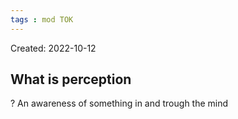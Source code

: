 ```yaml
---
tags : mod TOK
---
```

Created: 2022-10-12 

## What is perception
?
An awareness of something in and trough the mind
<!--SR:!2023-10-12,35,230-->